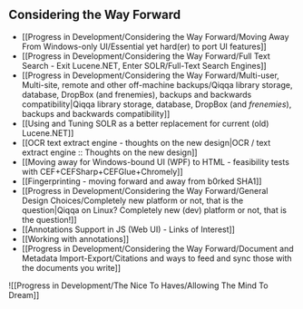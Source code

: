 ## Considering the Way Forward

+ [[Progress in Development/Considering the Way Forward/Moving Away From Windows-only UI/Essential yet hard(er) to port UI features]] 
+ [[Progress in Development/Considering the Way Forward/Full Text Search - Exit Lucene.NET, Enter SOLR/Full-Text Search Engines]]
+ [[Progress in Development/Considering the Way Forward/Multi-user, Multi-site, remote and other off-machine backups/Qiqqa library storage, database, DropBox (and frenemies), backups and backwards compatibility|Qiqqa library storage, database, DropBox (and *frenemies*), backups and backwards compatibility]]
+ [[Using and Tuning SOLR as a better replacement for current (old) Lucene.NET]]
+ [[OCR text extract engine - thoughts on the new design|OCR / text extract engine :: Thoughts on the new design]]
+ [[Moving away for Windows-bound UI (WPF) to HTML - feasibility tests with CEF+CEFSharp+CEFGlue+Chromely]]
+ [[Fingerprinting - moving forward and away from b0rked SHA1]]
+ [[Progress in Development/Considering the Way Forward/General Design Choices/Completely new platform or not, that is the question|Qiqqa on Linux? Completely new (dev) platform or not, that is the question!]]
+ [[Annotations Support in JS (Web UI) - Links of Interest]]
+ [[Working with annotations]]
+ [[Progress in Development/Considering the Way Forward/Document and Metadata Import-Export/Citations and ways to feed and sync those with the documents you write]]


![[Progress in Development/The Nice To Haves/Allowing The Mind To Dream]]
